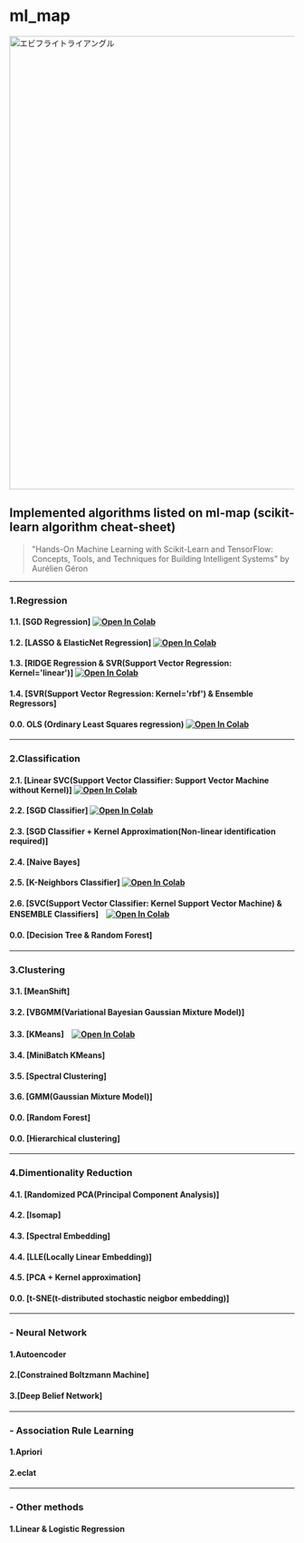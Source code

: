 # ml_map
<img width="800" src="https://user-images.githubusercontent.com/60038634/138719935-d4cf8094-9cc3-4afd-ace5-aa6a8b134af3.png" alt="エビフライトライアングル" title="サンプル">

## Implemented algorithms listed on ml-map (scikit-learn algorithm cheat-sheet) 
> "Hands-On Machine Learning with Scikit-Learn and TensorFlow: Concepts, Tools, and Techniques for Building Intelligent Systems" by Aurélien Géron
---
### 1.Regression 
  #### 1.1. [SGD Regression]<!-- (https://github.com/HaruHonda/ml_map/blob/main/algorithms/1.1.%20SGD%20Regression) --> [![Open In Colab](https://colab.research.google.com/assets/colab-badge.svg)](https://colab.research.google.com/gist/HaruHonda/7fbd40fe641da9bedcb9c87138738693/harukihonda.ipynb)
  #### 1.2. [LASSO & ElasticNet Regression]<!-- (https://github.com/HaruHonda/ml_map/blob/main/algorithms/1.2.%20LASSO%20%26%20ElasticNet%20Regression)--> [![Open In Colab](https://colab.research.google.com/assets/colab-badge.svg)](https://colab.research.google.com/gist/HaruHonda/7fbd40fe641da9bedcb9c87138738693/harukihonda.ipynb)
  #### 1.3. [RIDGE Regression & SVR(Support Vector Regression: Kernel='linear')]<!-- (https://github.com/HaruHonda/ml_map/tree/main/algorithms/1.2.%20LASSO%20%26%20ElasticNet%20Regression)--> [![Open In Colab](https://colab.research.google.com/assets/colab-badge.svg)](https://colab.research.google.com/gist/HaruHonda/7fbd40fe641da9bedcb9c87138738693/harukihonda.ipynb)
  #### 1.4. [SVR(Support Vector Regression: Kernel='rbf') & Ensemble Regressors] <!-- (https://github.com/HaruHonda/ml_map/tree/main/algorithms/1.4.%20SVR%20(Support%20Vector%20Regression)%20%26%20Ensemble%20Regressors)-->
  #### 0.0. OLS (Ordinary Least Squares regression) [![Open In Colab](https://colab.research.google.com/assets/colab-badge.svg)](https://colab.research.google.com/gist/HaruHonda/044676c5d7273fd0f448009afa4a56eb/ols.ipynb)
---
### 2.Classification
  #### 2.1. [Linear SVC(Support Vector Classifier: Support Vector Machine without Kernel)]<!-- (https://github.com/HaruHonda/ml_map/tree/main/algorithms/2.1.%20Linear%20SVC%20(Support%20Vector%20Classifier))--> [![Open In Colab](https://colab.research.google.com/assets/colab-badge.svg)](https://colab.research.google.com/gist/HaruHonda/7fbd40fe641da9bedcb9c87138738693/harukihonda.ipynb)
  #### 2.2. [SGD Classifier]<!-- (https://github.com/HaruHonda/ml_map/tree/main/algorithms/2.2.%20SGD%20Classfier)--> [![Open In Colab](https://colab.research.google.com/assets/colab-badge.svg)](https://colab.research.google.com/gist/HaruHonda/7fbd40fe641da9bedcb9c87138738693/harukihonda.ipynb)
  #### 2.3. [SGD Classifier + Kernel Approximation(Non-linear identification required)]<!-- (https://github.com/HaruHonda/ml_map/tree/main/algorithms/2.3.%20SGD%20Classifier%20%2B%20Kernel%20Approximation)-->
  #### 2.4. [Naive Bayes]<!--(https://github.com/HaruHonda/ml_map/tree/main/algorithms/2.4.%20Naive%20Bayes)-->
  #### 2.5. [K-Neighbors Classifier]<!-- (https://github.com/HaruHonda/ml_map/tree/main/algorithms/2.5.%20K-Neighbors%20Classifier)--> [![Open In Colab](https://colab.research.google.com/assets/colab-badge.svg)](https://colab.research.google.com/gist/HaruHonda/25bdb7f074ad28b7784207e258725dea/harukihonda.ipynb)
  #### 2.6. [SVC(Support Vector Classifier: Kernel Support Vector Machine) & ENSEMBLE Classifiers]<!-- (https://github.com/HaruHonda/ml_map/tree/main/algorithms/2.6.%20SVC%20(Support%20Vector%20Classifier)%20%26%20ENSEMBLE%20Classifiers)-->　[![Open In Colab](https://colab.research.google.com/assets/colab-badge.svg)](https://colab.research.google.com/gist/HaruHonda/425a0cc857a7aa178dd5db74bd182f79/harukihonda.ipynb)
  #### 0.0. [Decision Tree & Random Forest]
---
### 3.Clustering
  #### 3.1. [MeanShift]<!--(https://github.com/HaruHonda/ml_map/tree/main/algorithms/3.1.%20MeanShift)-->
  #### 3.2. [VBGMM(Variational Bayesian Gaussian Mixture Model)]<!--(https://github.com/HaruHonda/ml_map/tree/main/algorithms/3.2.%20VBGMM(Variational%20Bayesian%20Gaussian%20Mixture%20Model))-->
  #### 3.3. [KMeans]<!-- (https://github.com/HaruHonda/ml_map/tree/main/algorithms/3.3.%20KMeans)-->　[![Open In Colab](https://colab.research.google.com/assets/colab-badge.svg)](https://colab.research.google.com/gist/HaruHonda/25bdb7f074ad28b7784207e258725dea/harukihonda.ipynb)
  #### 3.4. [MiniBatch KMeans]<!--(https://github.com/HaruHonda/ml_map/tree/main/algorithms/3.4.%20MiniBatch%20KMeans)-->
  #### 3.5. [Spectral Clustering]<!--(https://github.com/HaruHonda/ml_map/tree/main/algorithms/3.5.%20Spectral%20Clustering)-->
  #### 3.6. [GMM(Gaussian Mixture Model)]<!--(https://github.com/HaruHonda/ml_map/tree/main/algorithms/3.6.%20GMM(Gaussian%20Mixture%20Model))-->
  #### 0.0. [Random Forest]
  #### 0.0. [Hierarchical clustering]
---
### 4.Dimentionality Reduction
  #### 4.1. [Randomized PCA(Principal Component Analysis)]<!--(https://github.com/HaruHonda/ml_map/tree/main/algorithms/4.1.%20Randomized%20PCA)-->
  #### 4.2. [Isomap]<!--(https://github.com/HaruHonda/ml_map/tree/main/algorithms/4.2.%20Isomap)-->
  #### 4.3. [Spectral Embedding]<!--(https://github.com/HaruHonda/ml_map/tree/main/algorithms/4.3.%20Spectral%20Embedding)-->
  #### 4.4. [LLE(Locally Linear Embedding)]<!--(https://github.com/HaruHonda/ml_map/tree/main/algorithms/4.4.%20LLE(Locally%20Linear%20Embedding))-->
  #### 4.5. [PCA + Kernel approximation]<!--(https://github.com/HaruHonda/ml_map/tree/main/algorithms/4.5.%20PCA%20%2B%20Kernel%20approximation)-->
  #### 0.0. [t-SNE(t-distributed stochastic neigbor embedding)]
---
### - Neural Network
#### 1.Autoencoder
#### 2.[Constrained Boltzmann Machine]
#### 3.[Deep Belief Network]
---
### - Association Rule Learning ###
#### 1.Apriori 
#### 2.eclat 
---
### - Other methods
#### 1.Linear & Logistic Regression
